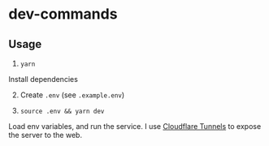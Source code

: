 # dev-commands

## Usage
1. `yarn`

Install dependencies

2. Create `.env` (see `.example.env`)

3. `source .env && yarn dev`

Load env variables, and run the service. I use [Cloudflare Tunnels](https://developers.cloudflare.com/cloudflare-one/connections/connect-apps/install-and-setup/tunnel-guide/local/) to expose the server to the web.
